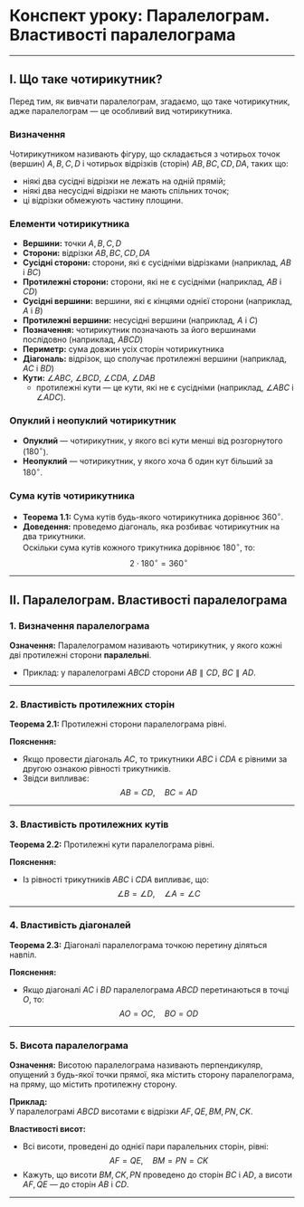 # Конспект уроку: **Паралелограм. Властивості паралелограма**

---

## I. Що таке чотирикутник?

Перед тим, як вивчати паралелограм, згадаємо, що таке чотирикутник, адже паралелограм — це особливий вид чотирикутника.

### Визначення
Чотирикутником називають фігуру, що складається з чотирьох точок (вершин) $A, B, C, D$ і чотирьох відрізків (сторін) $AB, BC, CD, DA$, таких що:
- ніякі два сусідні відрізки не лежать на одній прямій;
- ніякі два несуcідні відрізки не мають спільних точок;
- ці відрізки обмежують частину площини.

### Елементи чотирикутника
- **Вершини:** точки $A, B, C, D$
- **Сторони:** відрізки $AB, BC, CD, DA$
- **Сусідні сторони:** сторони, які є сусідніми відрізками (наприклад, $AB$ і $BC$)
- **Протилежні сторони:** сторони, які не є сусідніми (наприклад, $AB$ і $CD$)
- **Сусідні вершини:** вершини, які є кінцями однієї сторони (наприклад, $A$ і $B$)
- **Протилежні вершини:** несусідні вершини (наприклад, $A$ і $C$)
- **Позначення:** чотирикутник позначають за його вершинами послідовно (наприклад, $ABCD$)
- **Периметр:** сума довжин усіх сторін чотирикутника
- **Діагональ:** відрізок, що сполучає протилежні вершини (наприклад, $AC$ і $BD$)
- **Кути:** $\angle ABC$, $\angle BCD$, $\angle CDA$, $\angle DAB$
    - протилежні кути — це кути, які не є сусідніми (наприклад, $\angle ABC$ і $\angle ADC$).

### Опуклий і неопуклий чотирикутник
- **Опуклий** — чотирикутник, у якого всі кути менші від розгорнутого ($180^\circ$).
- **Неопуклий** — чотирикутник, у якого хоча б один кут більший за $180^\circ$.

### Сума кутів чотирикутника
- **Теорема 1.1:** Сума кутів будь-якого чотирикутника дорівнює $360^\circ$.
- **Доведення:** проведемо діагональ, яка розбиває чотирикутник на два трикутники.  
  Оскільки сума кутів кожного трикутника дорівнює $180^\circ$, то:  
  $$
  2 \cdot 180^\circ = 360^\circ
  $$

---

## II. Паралелограм. Властивості паралелограма

### 1. Визначення паралелограма
**Означення:** Паралелограмом називають чотирикутник, у якого кожні дві протилежні сторони **паралельні**.
- Приклад: у паралелограмі $ABCD$ сторони $AB \parallel CD$, $BC \parallel AD$.

---

### 2. Властивість протилежних сторін
**Теорема 2.1:** Протилежні сторони паралелограма рівні.

**Пояснення:**
- Якщо провести діагональ $AC$, то трикутники $ABC$ і $CDA$ є рівними за другою ознакою рівності трикутників.
- Звідси випливає:  
  $$AB = CD, \quad BC = AD$$

---

### 3. Властивість протилежних кутів
**Теорема 2.2:** Протилежні кути паралелограма рівні.

**Пояснення:**
- Із рівності трикутників $ABC$ і $CDA$ випливає, що:  
  $$\angle B = \angle D, \quad \angle A = \angle C$$

---

### 4. Властивість діагоналей
**Теорема 2.3:** Діагоналі паралелограма точкою перетину діляться навпіл.

**Пояснення:**
- Якщо діагоналі $AC$ і $BD$ паралелограма $ABCD$ перетинаються в точці $O$, то:  
  $$AO = OC, \quad BO = OD$$

---

### 5. Висота паралелограма
**Означення:** Висотою паралелограма називають перпендикуляр, опущений з будь-якої точки прямої, яка містить сторону паралелограма, на пряму, що містить протилежну сторону.

**Приклад:**  
У паралелограмі $ABCD$ висотами є відрізки $AF, QE, BM, PN, CK$.

**Властивості висот:**
- Всі висоти, проведені до однієї пари паралельних сторін, рівні:  
  $$AF = QE, \quad BM = PN = CK$$
- Кажуть, що висоти $BM, CK, PN$ проведено до сторін $BC$ і $AD$, а висоти $AF, QE$ — до сторін $AB$ і $CD$.

---

